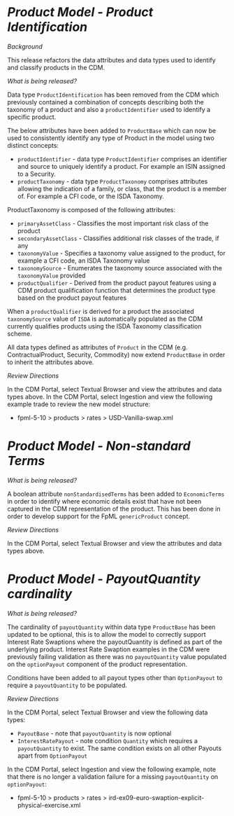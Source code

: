 # *Product Model - Product Identification*

_Background_

This release refactors the data attributes and data types used to identify and classify products in the CDM.

_What is being released?_

Data type `ProductIdentification` has been removed from the CDM which previously contained a combination of concepts describing both the taxonomy of a product and also a `productIdentifier` used to identify a specific product.

The below attributes have been added to `ProductBase` which can now be used to consistently identify any type of Product in the model using two distinct concepts:

- `productIdentifier` - data type `ProductIdentifier` comprises an identifier and source to uniquely identify a product.  For example an ISIN assigned to a Security.
- `productTaxonomy` - data type `ProductTaxonomy` comprises attributes allowing the indication of a family, or class, that the product is a member of.  For example a CFI code, or the ISDA Taxonomy.

ProductTaxonomy is composed of the following attributes:
- `primaryAssetClass` - Classifies the most important risk class of the product
- `secondaryAssetClass` - Classifies additional risk classes of the trade, if any
- `taxonomyValue` - Specifies a taxonomy value assigned to the product, for example a CFI code, an ISDA Taxonomy value
- `taxonomySource` - Enumerates the taxonomy source associated with the `taxonomyValue` provided
- `productQualifier` - Derived from the product payout features using a CDM product qualification function that determines the product type based on the product payout features

When a `productQualifier` is derived for a product the associated `taxonomySource` value of `ISDA` is automatically populated as the CDM currently qualifies products using the ISDA Taxonomy classification scheme.

All data types defined as attributes of `Product` in the CDM (e.g. ContractualProduct, Security, Commodity) now extend `ProductBase` in order to inherit the attributes above.

_Review Directions_
 
In the CDM Portal, select Textual Browser and view the attributes and data types above.
In the CDM Portal, select Ingestion and view the following example trade to review the new model structure:
- fpml-5-10 > products > rates > USD-Vanilla-swap.xml

# *Product Model - Non-standard Terms*

_What is being released?_

A boolean attribute `nonStandardisedTerms` has been added to `EconomicTerms` in order to identify where economic details exist that have not been captured in the CDM representation of the product.  This has been done in order to develop support for the FpML `genericProduct` concept.

_Review Directions_
 
In the CDM Portal, select Textual Browser and view the attributes and data types above.

# *Product Model - PayoutQuantity cardinality*

_What is being released?_

The cardinality of `payoutQuantity` within data type `ProductBase` has been updated to be optional, this is to allow the model to correctly support Interest Rate Swaptions where the payoutQuantity is defined as part of the underlying product.  Interest Rate Swaption examples in the CDM were previously failing validation as there was no `payoutQuantity` value populated on the `optionPayout` component of the product representation.

Conditions have been added to all payout types other than `OptionPayout` to require a `payoutQuantity` to be populated.

_Review Directions_
 
In the CDM Portal, select Textual Browser and view the following data types:
- `PayoutBase` - note that `payoutQuantity` is now optional
- `InterestRatePayout` - note condition `Quantity` which requires a `payoutQuantity` to exist.  The same condition exists on all other Payouts apart from `OptionPayout`

In the CDM Portal, select Ingestion and view the following example, note that there is no longer a validation failure for a missing `payoutQuantity` on `optionPayout`:

- fpml-5-10 > products > rates > ird-ex09-euro-swaption-explicit-physical-exercise.xml
